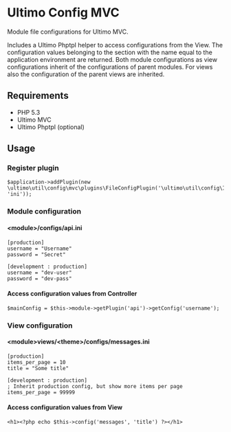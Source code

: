 # Ultimo Config MVC
Module file configurations for Ultimo MVC.

Includes a Ultimo Phptpl helper to access configurations from the View. The configuration values belonging to the section with the name equal to the application environment are returned. Both module configurations as view configurations inherit of the configurations of parent modules. For views also the configuration of the parent views are inherited. 

## Requirements

* PHP 5.3
* Ultimo MVC
* Ultimo Phptpl (optional)

## Usage
### Register plugin
	$application->addPlugin(new \ultimo\util\config\mvc\plugins\FileConfigPlugin('\ultimo\util\config\IniConfig', 'ini'));

### Module configuration
#### &lt;module&gt;/configs/api.ini
	[production]
    username = "Username"
	password = "Secret"

    [development : production]
    username = "dev-user"
    password = "dev-pass"

#### Access configuration values from Controller
	$mainConfig = $this->module->getPlugin('api')->getConfig('username');


### View configuration

#### &lt;module&gt;views/&lt;theme&gt;/configs/messages.ini
	[production]
    items_per_page = 10
    title = "Some title"

    [development : production]
    ; Inherit production config, but show more items per page
    items_per_page = 99999

#### Access configuration values from View
	<h1><?php echo $this->config('messages', 'title') ?></h1>